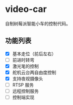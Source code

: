 # video-car
自制树莓派智能小车的控制代码。

## 功能列表

- [x] 基本走位（前后左右）
- [ ] 前进时转弯
- [x] 激光笔的控制
- [x] 舵机云台两自由度控制
- [x] 支持夜视摄像头
- [ ] RTSP 服务
- [ ] 远程控制服务
- [ ] 控制端实现
